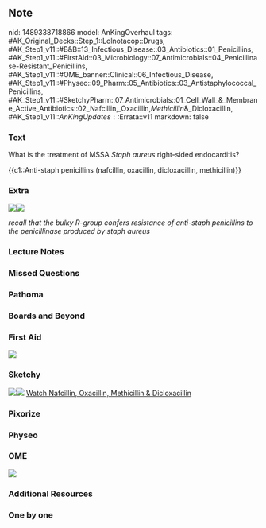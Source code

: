 ## Note
nid: 1489338718866
model: AnKingOverhaul
tags: #AK_Original_Decks::Step_1::Lolnotacop::Drugs, #AK_Step1_v11::#B&B::13_Infectious_Disease::03_Antibiotics::01_Penicillins, #AK_Step1_v11::#FirstAid::03_Microbiology::07_Antimicrobials::04_Penicillinase-Resistant_Penicillins, #AK_Step1_v11::#OME_banner::Clinical::06_Infectious_Disease, #AK_Step1_v11::#Physeo::09_Pharm::05_Antibiotics::03_Antistaphylococcal_Penicillins, #AK_Step1_v11::#SketchyPharm::07_Antimicrobials::01_Cell_Wall_&_Membrane_Active_Antibiotics::02_Nafcillin,_Oxacillin,_Methicillin_&_Dicloxacillin, #AK_Step1_v11::$AnKingUpdates::$Errata::v11
markdown: false

### Text
What is the treatment of MSSA <i>Staph aureus</i> right-sided
endocarditis?
<div>
  {{c1::Anti-staph penicillins (nafcillin, oxacillin,
  dicloxacillin, methicillin)}}
</div>

### Extra
<img src="paste-65906273157434.jpg"><img src=
"paste-89897960472903.jpg">
<div>
  <div>
    <i>recall that the bulky R-group confers resistance of
    anti-staph penicillins to the penicillinase produced by staph
    aureus</i>
  </div>
</div>

### Lecture Notes


### Missed Questions


### Pathoma


### Boards and Beyond


### First Aid
<img src="paste-156182190751747.jpg">

### Sketchy
<img src="paste-174641960189953.jpg"><img src=
"paste-21946abe15b423ddc362f324dcfbe410a35344f4.png"> <a href=
"https://dashboard.sketchy.com/study/medical/courses/medical-pharmacology/units/medical-pharmacology-antimicrobials/videos/medical-pharmacology-antimicrobials-cell-wall-and-membrane-active-antibiotics-nafcillin-oxacillin-methicillin-and-dicloxacillin?utm_source=anki&utm_medium=partnership&utm_campaign=february_update&utm_content=medical">
Watch Nafcillin, Oxacillin, Methicillin & Dicloxacillin</a>

### Pixorize


### Physeo


### OME
<div class="ome-widget">
  <a href=
  "https://onlinemeded.org/spa/infectious-disease?ref=anki"><img src="_OME_AnkiFlashcards_Topic_1.png"></a>
</div>

### Additional Resources


### One by one

